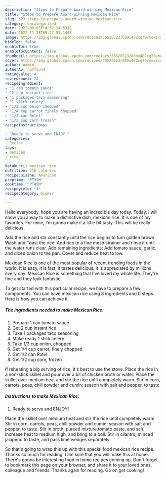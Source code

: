 ```yaml
---
description: "Steps to Prepare Award-winning Mexican Rice"
title: "Steps to Prepare Award-winning Mexican Rice"
slug: 523-steps-to-prepare-award-winning-mexican-rice
category: Uncategorized
date: 2022-09-03T14:32:24.531Z
date: 2022-11-28T09:27:53.140Z
image: https://img-global.cpcdn.com/recipes/55520523/680x482cq70/mexican-rice-recipe-main-photo.jpg
hideToc: false
enableToc: true
enableTocContent: false
thumbnail: https://img-global.cpcdn.com/recipes/55520523/680x482cq70/mexican-rice-recipe-main-photo.jpg
cover: https://img-global.cpcdn.com/recipes/55520523/680x482cq70/mexican-rice-recipe-main-photo.jpg
author: Admin
authorAv: notfound
ratingvalue: 4
reviewcount: 24
recipeingredient:
- "1 can tomato sauce"
- "2 cup instant rice"
- "1 packages taco seasoning"
- "1 stick celery"
- "1/3 cup onion chopped"
- "1/4 cup carrot finely chopped"
- "1/2 can Rotel"
- "1/2 cup corn frozen"
recipeinstructions:

- "Ready to serve and ENJOY!"
categories:
- Recipe
tags:
- mexican
- rice

katakunci: mexican rice 
nutrition: 216 calories
recipecuisine: American
preptime: "PT35M"
cooktime: "PT45M"
recipeyield: "4"
recipecategory: Dinner

---
```



Hello everybody, hope you are having an incredible day today. Today, I will show you a way to make a distinctive dish, mexican rice. It is one of my favorites. For mine, I'm gonna make it a little bit tasty. This will be really delicious.

Add the rice and stir constantly until the rice begins to turn golden brown. Wash and Toast the rice: Add rice to a fine mesh strainer and rinse it until the water runs clear. Add remaining ingredients: Add tomato sauce, garlic, and diced onion to the pan. Cover and reduce heat to low.

Mexican Rice is one of the most popular of recent trending foods in the world. It is easy, it is fast, it tastes delicious. It is appreciated by millions every day. Mexican Rice is something that I've loved my whole life. They're fine and they look fantastic.


To get started with this particular recipe, we have to prepare a few components. You can have mexican rice using 8 ingredients and 0 steps. Here is how you can achieve it.

<!--inarticleads1-->

##### The ingredients needed to make Mexican Rice:

1. Prepare 1 can tomato sauce
1. Get 2 cup instant rice
1. Take 1 packages taco seasoning
1. Make ready 1 stick celery
1. Take 1/3 cup onion, chopped
1. Get 1/4 cup carrot, finely chopped
1. Get 1/2 can Rotel
1. Get 1/2 cup corn, frozen


If reheating a big serving of rice, it&#39;s best to use the stove. Place the rice in a non-stick skillet and pour over a bit of chicken broth or water. Place the skillet over medium heat and stir the rice until completely warm. Stir in corn, carrots, peas, chili powder and cumin; season with salt and pepper, to taste. 

<!--inarticleads2-->

##### Instructions to make Mexican Rice:


1. Ready to serve and ENJOY!

Place the skillet over medium heat and stir the rice until completely warm. Stir in corn, carrots, peas, chili powder and cumin; season with salt and pepper, to taste. Stir in broth, pureed mixture,tomato paste, and salt. Increase heat to medium high, and bring to a boil. Stir in cilantro, minced jalapeno to taste, and pass lime wedges separately. 

So that's going to wrap this up with this special food mexican rice recipe. Thanks so much for reading. I am sure that you will make this at home. There's gonna be interesting food in home recipes coming up. Don't forget to bookmark this page on your browser, and share it to your loved ones, colleague and friends. Thanks again for reading. Go on get cooking!
